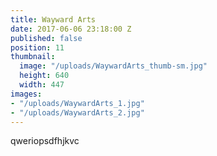 ```yaml
---
title: Wayward Arts
date: 2017-06-06 23:18:00 Z
published: false
position: 11
thumbnail:
  image: "/uploads/WaywardArts_thumb-sm.jpg"
  height: 640
  width: 447
images:
- "/uploads/WaywardArts_1.jpg"
- "/uploads/WaywardArts_2.jpg"
---
```


qweriopsdfhjkvc